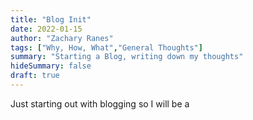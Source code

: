 ```yaml
---
title: "Blog Init"
date: 2022-01-15
author: "Zachary Ranes"
tags: ["Why, How, What","General Thoughts"]
summary: "Starting a Blog, writing down my thoughts"
hideSummary: false
draft: true
---
```


Just starting out with blogging so I will be a 
